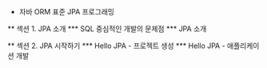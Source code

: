 * 자바 ORM 표준 JPA 프로그래밍

** 섹션 1. JPA 소개
*** SQL 중심적인 개발의 문제점
*** JPA 소개

** 섹션 2. JPA 시작하기
*** Hello JPA - 프로젝트 생성
*** Hello JPA - 애플리케이션 개발
